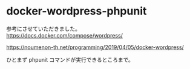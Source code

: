# docker-wordpress-phpunit

参考にさせていただきました。
https://docs.docker.com/compose/wordpress/

https://noumenon-th.net/programming/2019/04/05/docker-wordpress/

ひとまず phpunit コマンドが実行できるところまで。

